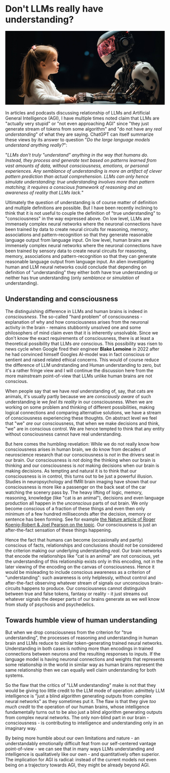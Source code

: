 # Don't LLMs really have understanding?

![Girl and Robot](https://raw.githubusercontent.com/rbrother/articles/refs/heads/main/llm-understanding/girl-and-robot.jpg)

In articles and podcasts discussing relationship of LLMs and Artificial General Intelligence (AGI), I have multiple times noted claim that LLMs are "actually very stupid" or "not even approaching AGI" since "they just generate stream of tokens from some algorithm" and "do not have any *real understanding*" of what they are saying. ChatGPT can itself summarize these views by its answer to question "*Do the large language models understand anything really?*": 

"*LLMs don't truly "understand" anything in the way that humans do. Instead, they process and generate text based on patterns learned from vast amounts of data, without consciousness, emotions, or personal experiences. Any semblance of understanding is more an artifact of clever pattern prediction than actual comprehension. LLMs can only hence simulate understanding: true understanding involves more than pattern matching; it requires a conscious framework of reasoning and an awareness of reality that LLMs lack.*"

Ultimately the question of understanding is of course matter of definition and multiple definitions are possible. But I have been recently inclining to think that it is not useful to couple the definition of "true understanding" to "consciousness" in the way expressed above. On low level, LLMs are immensely complex neural networks where the neuronal connections have been trained by data to create neural circuits for reasoning, memory, associations and pattern-recognition so that they generate reasonable language output from language input. On low level, human brains are immensely complex neural networks where the neuronal connections have been trained by sensory data to create neural circuits for reasoning, memory, associations and pattern-recognition so that they can generate reasonable language output from language input. An alien investigating human and LLM neural networks could conclude that depending on definition of "understanding" they either both have true understanding or neither has true understanding (only *semblance* or *simulation* of understanding).

## Understanding and consciousness

The distinguishing difference in LLMs and human brains is indeed in *consciousness*. The so-called "hard problem" of consciousness - explanation of why and how consciousness arises from the neuronal activity in the brain - remains stubbornly unsolved one and some philosophers of mind claim even that it is inherently unsolvable. Since we don't know the exact requirements of consciousness, there is at least a theoretical possibility that LLMs *are* conscious. This possibility was risen to news cycle when Google fired their engineer **Blake Lemoine** in 2022 after he had convinced himself Googles AI-model was in fact conscious or sentient and raised related ethical concerns. This would of course reduce the difference of LLM undrstanding and Human understanding to zero, but it's a rather fringe view and I will continue the discussion here from the more mainstream point-of-view that LLMs unlike human brains are not conscious.

When people say that we have *real* understanding of, say, that cats are animals, it's usually partly because we are *consciously aware* of such understanding ie we *feel its reality* in our consciousness. When we are working on some problem and thinking of different possibilities, making logical connections and comparing alternative solutions, we have a stream of consciousness experiencing these thoughts. On abstract level we feel that "we" *are* our consciousness, that when we make decisions and think, "we" are in conscious control. We are hence tempted to think that any entity without consciousness cannot have real understanding.

But here comes the humbling revelation: While we do not really know how consciousness arises in human brain, we do know from decades of neuroscience research that our consciousness is *not* in the drivers seat in our brain. Our consciousness is *not* doing the thinking when our brain is thinking and our consciousness is *not* making decisions when our brain is making decisions. As tempting and natural it is to think that our consciousness is in control, this turns out to be just a powerful illusion. Studies in neuropsychology and fMRI brain imaging have shown that our consciousness is more like a passenger on the back seat of the car watching the scenery pass by. The heavy lifting of logic, memory, reasoning, knowledge (like "cat is an animal"), decisions and even language production all happen in the *unconscious* parts of out brain. We only become conscious of a fraction of these things and even then only minimum of a few hundred milliseconds after the decision, memory or sentence has been forming. See for example [the Nature article of Roger Koenig-Robert & Joel Pearson on the topic](https://www.nature.com/articles/s41598-019-39813-y). Our consciousness is just an after-the-fact sensation of these things happening.

Hence the fact that humans can become (occasionally and partly) conscious of facts, relationships and conclusions should *not* be considered the criterion making our underlying understanding *real*. Our brain networks that encode the relationships like "cat is an animal" are not conscious, yet the understanding of this relationship exists only in this encoding, not in the later viewing of the encoding on the canvas of consciousness. Hence it would be misleading to include conscious awareness as a criterion of "understanding": such awareness is only helplessly, without control and after-the-fact observing whatever stream of signals our unconscious brain-circuits happens to produce. Our consciousness cannot distinguish between true and false tokens, fantasy or reality - it just streams out whatever signals the deeper parts of our brains generate as we well know from study of psychosis and psychedelics.

## Towards humble view of human understanding

But when we drop consciousness from the criterion for "true understanding", the processes of reasoning and understanding in human brain and LLMs reduce to similar token-generating trained neural networks. Understanding in both cases is nothing more than encodings in trained connections between neurons and the resulting responses to inputs. If the language model is having neuronal connections and weights that represents some relationship in the world in similar way as human brains represent the same relationship then we can equally well claim understanding for both systems.

So the flaw that the critics of "LLM understanding" make is not that they would be giving too little credit to the LLM mode of operation: admittely LLM intelligence is "just a blind algorithm generating outputs from complex neural networks" as they sometimes put it. The flaw is that they give *too much credit* to the operation of our human brains, whose intelligence fundamentally turns out to be also just a blind algorithm generating outputs from complex neural networks. The only non-blind part in our brain - consciousness - is contributing to intelligence and understanding only in an imaginary way.

By being more humble about our own limitations and nature - an understandably emotionally difficult feat from our self-centered vantage point-of-view - we can see that in many ways LLMs understanding and intelligence is qualitatively like our own - and quantitatively often superior. The implication for AGI is radical: instead of the current models not even being on a trajectory towards AGI, they might be already beyond AGI.

